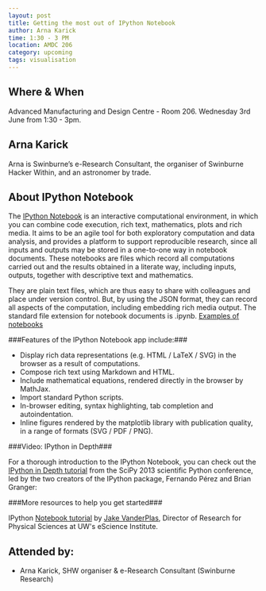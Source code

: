 ```yaml
---
layout: post
title: Getting the most out of IPython Notebook
author: Arna Karick
time: 1:30 - 3 PM
location: AMDC 206
category: upcoming
tags: visualisation
---
```


## Where & When

Advanced Manufacturing and Design Centre - Room 206. Wednesday 3rd June from 1:30 - 3pm.

## Arna Karick

Arna is Swinburne’s e-Research Consultant, the organiser of Swinburne Hacker Within, and an astronomer by trade. 

## About IPython Notebook
The [IPython Notebook](http://ipython.org/notebook.html) is an interactive computational environment, in which you can combine code execution, rich text, mathematics, plots and rich media. It aims to be an agile tool for both exploratory computation and data analysis, and provides a platform to support reproducible research, since all inputs and outputs may be stored in a one-to-one way in notebook documents. These notebooks are files which record all computations carried out and the results obtained in a literate way, including inputs, outputs, together with descriptive text and mathematics.

They are plain text files, which are thus easy to share with colleagues and place under version control. But, by using the JSON format, they can record all aspects of the computation, including embedding rich media output. The standard file extension for notebook documents is .ipynb. [Examples of notebooks](http://nbviewer.ipython.org/)

###Features of the IPython Notebook app include:###

* Display rich data representations (e.g. HTML / LaTeX / SVG) in the browser as a result of computations.
* Compose rich text using Markdown and HTML.
* Include mathematical equations, rendered directly in the browser by MathJax.
* Import standard Python scripts.
* In-browser editing, syntax highlighting, tab completion and autoindentation.
* Inline figures rendered by the matplotlib library with publication quality, in a range of formats (SVG / PDF / PNG).

###Video: IPython in Depth###

For a thorough introduction to the IPython Notebook, you can check out the [IPython in Depth tutorial](https://www.youtube.com/watch?t=10&v=xe_ATRmw0KM) from the SciPy 2013 scientific Python conference, led by the two creators of the IPython package, Fernando Pérez and Brian Granger:

###More resources to help you get started###

IPython [Notebook tutorial](http://www.astro.washington.edu/users/vanderplas/Astr599/notebooks/03_IPython_intro) by [Jake VanderPlas](http://www.astro.washington.edu/users/vanderplas/), Director of Research for Physical Sciences at UW's eScience Institute.

## Attended by:
<ul>
<li>Arna Karick, SHW organiser  &amp; e-Research Consultant (Swinburne Research)</li>
</ul>
